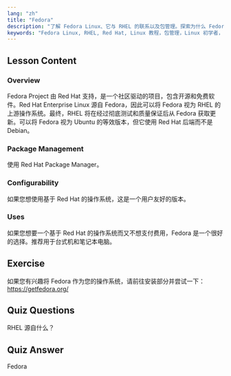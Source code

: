 ```yaml
---
lang: "zh"
title: "Fedora"
description: "了解 Fedora Linux、它与 RHEL 的联系以及包管理。探索为什么 Fedora 是一个适合初学者和桌面用户的优秀免费基于 Red Hat 的操作系统。"
keywords: "Fedora Linux, RHEL, Red Hat, Linux 教程，包管理，Linux 初学者，Linux 指南，免费操作系统"
---
```


## Lesson Content

### Overview

Fedora Project 由 Red Hat 支持，是一个社区驱动的项目，包含开源和免费软件。Red Hat Enterprise Linux 源自 Fedora，因此可以将 Fedora 视为 RHEL 的上游操作系统。最终，RHEL 将在经过彻底测试和质量保证后从 Fedora 获取更新。可以将 Fedora 视为 Ubuntu 的等效版本，但它使用 Red Hat 后端而不是 Debian。

### Package Management

使用 Red Hat Package Manager。

### Configurability

如果您想使用基于 Red Hat 的操作系统，这是一个用户友好的版本。

### Uses

如果您想要一个基于 Red Hat 的操作系统而又不想支付费用，Fedora 是一个很好的选择。推荐用于台式机和笔记本电脑。

## Exercise

如果您有兴趣将 Fedora 作为您的操作系统，请前往安装部分并尝试一下：<https://getfedora.org/>

## Quiz Questions

RHEL 源自什么？

## Quiz Answer

Fedora
